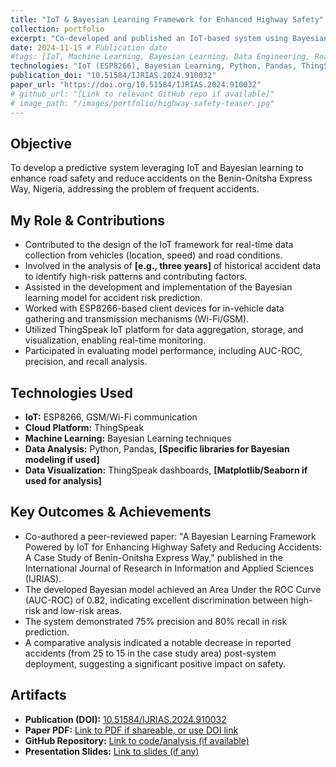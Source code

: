 ```yaml
---
title: "IoT & Bayesian Learning Framework for Enhanced Highway Safety"
collection: portfolio
excerpt: "Co-developed and published an IoT-based system using Bayesian learning to predict accident risks on a major Nigerian expressway, achieving an AUC-ROC of 0.82 and observing reduced accident rates."
date: 2024-11-15 # Publication date
#tags: [IoT, Machine Learning, Bayesian Learning, Data Engineering, Road Safety, Python, ESP8266, ThingSpeak, Published Research]
technologies: "IoT (ESP8266), Bayesian Learning, Python, Pandas, ThingSpeak"
publication_doi: "10.51584/IJRIAS.2024.910032"
paper_url: "https://doi.org/10.51584/IJRIAS.2024.910032"  
# github_url: "[Link to relevant GitHub repo if available]"
# image_path: "/images/portfolio/highway-safety-teaser.jpg"
---
```


## Objective
To develop a predictive system leveraging IoT and Bayesian learning to enhance road safety and reduce accidents on the Benin-Onitsha Express Way, Nigeria, addressing the problem of frequent accidents.

## My Role & Contributions
* Contributed to the design of the IoT framework for real-time data collection from vehicles (location, speed) and road conditions.
* Involved in the analysis of **[e.g., three years]** of historical accident data to identify high-risk patterns and contributing factors.
* Assisted in the development and implementation of the Bayesian learning model for accident risk prediction.
* Worked with ESP8266-based client devices for in-vehicle data gathering and transmission mechanisms (Wi-Fi/GSM).
* Utilized ThingSpeak IoT platform for data aggregation, storage, and visualization, enabling real-time monitoring.
* Participated in evaluating model performance, including AUC-ROC, precision, and recall analysis.

## Technologies Used
* **IoT:** ESP8266, GSM/Wi-Fi communication
* **Cloud Platform:** ThingSpeak
* **Machine Learning:** Bayesian Learning techniques
* **Data Analysis:** Python, Pandas, **[Specific libraries for Bayesian modeling if used]**
* **Data Visualization:** ThingSpeak dashboards, **[Matplotlib/Seaborn if used for analysis]**

## Key Outcomes & Achievements
* Co-authored a peer-reviewed paper: "A Bayesian Learning Framework Powered by IoT for Enhancing Highway Safety and Reducing Accidents: A Case Study of Benin-Onitsha Express Way," published in the International Journal of Research in Information and Applied Sciences (IJRIAS).
* The developed Bayesian model achieved an Area Under the ROC Curve (AUC-ROC) of 0.82, indicating excellent discrimination between high-risk and low-risk areas.
* The system demonstrated 75% precision and 80% recall in risk prediction.
* A comparative analysis indicated a notable decrease in reported accidents (from 25 to 15 in the case study area) post-system deployment, suggesting a significant positive impact on safety.

## Artifacts
* **Publication (DOI):** [10.51584/IJRIAS.2024.910032](https://doi.org/10.51584/IJRIAS.2024.910032)
* **Paper PDF:** [Link to PDF if shareable, or use DOI link](https://doi.org/10.51584/IJRIAS.2024.910032)
* **GitHub Repository:** [Link to code/analysis (if available)]([YOUR_GITHUB_REPO_LINK_HERE])
* **Presentation Slides:** [Link to slides (if any)]([YOUR_SLIDES_LINK_HERE])
